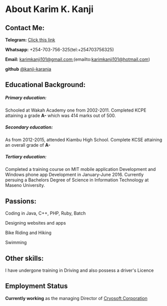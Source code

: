 # About Karim K. Kanji

## Contact Me:
**Telegram:** [Click this link](https://t.me/cayman_ke)

**Whatsapp:** +254-703-756-325(tel:+254703756325)

**Email:** karimkanji101@gmail.com;(emailto:karimkanji101@hotmail.com)

**github** [@kanji-karanja](https://github.com/kanji-karanja)


## Educational Background:
##### Primary education:
Schooled at Wakah Academy one from 2002-2011. Completed KCPE attaining a grade **A-** which was 414 marks out of 500.
##### Secondary education:
As from 2012-2015, attended Kiambu High School. Complete KCSE attaining an overall grade of **A-**
##### Tertiary education:
Completed a training course on MIT mobile application Development and Windows phone app Development in January-June 2016.
Currently persuing a Bachelors Degree of Science in Information Technology at Maseno University.


## Passions:
Coding in Java, C++, PHP, Ruby, Batch

Designing websites and apps

Bike Riding and Hiking

Swimming

## Other skills:
I have undergone training in Driving and also possess a driver's Licence

## Employment Status
**Currently working** as the managing Director of [Cryosoft Corporation](http://www.cryosoft.co.ke)

